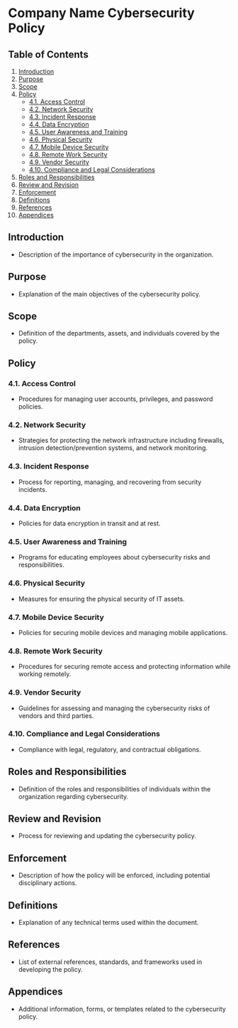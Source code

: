 # Company Name Cybersecurity Policy

## Table of Contents
1. [Introduction](#introduction)
2. [Purpose](#purpose)
3. [Scope](#scope)
4. [Policy](#policy)
   - [4.1. Access Control](#41-access-control)
   - [4.2. Network Security](#42-network-security)
   - [4.3. Incident Response](#43-incident-response)
   - [4.4. Data Encryption](#44-data-encryption)
   - [4.5. User Awareness and Training](#45-user-awareness-and-training)
   - [4.6. Physical Security](#46-physical-security)
   - [4.7. Mobile Device Security](#47-mobile-device-security)
   - [4.8. Remote Work Security](#48-remote-work-security)
   - [4.9. Vendor Security](#49-vendor-security)
   - [4.10. Compliance and Legal Considerations](#410-compliance-and-legal-considerations)
5. [Roles and Responsibilities](#roles-and-responsibilities)
6. [Review and Revision](#review-and-revision)
7. [Enforcement](#enforcement)
8. [Definitions](#definitions)
9. [References](#references)
10. [Appendices](#appendices)

## Introduction
- Description of the importance of cybersecurity in the organization.

## Purpose
- Explanation of the main objectives of the cybersecurity policy.

## Scope
- Definition of the departments, assets, and individuals covered by the policy.

## Policy

### 4.1. Access Control
- Procedures for managing user accounts, privileges, and password policies.

### 4.2. Network Security
- Strategies for protecting the network infrastructure including firewalls, intrusion detection/prevention systems, and network monitoring.

### 4.3. Incident Response
- Process for reporting, managing, and recovering from security incidents.

### 4.4. Data Encryption
- Policies for data encryption in transit and at rest.

### 4.5. User Awareness and Training
- Programs for educating employees about cybersecurity risks and responsibilities.

### 4.6. Physical Security
- Measures for ensuring the physical security of IT assets.

### 4.7. Mobile Device Security
- Policies for securing mobile devices and managing mobile applications.

### 4.8. Remote Work Security
- Procedures for securing remote access and protecting information while working remotely.

### 4.9. Vendor Security
- Guidelines for assessing and managing the cybersecurity risks of vendors and third parties.

### 4.10. Compliance and Legal Considerations
- Compliance with legal, regulatory, and contractual obligations.

## Roles and Responsibilities
- Definition of the roles and responsibilities of individuals within the organization regarding cybersecurity.

## Review and Revision
- Process for reviewing and updating the cybersecurity policy.

## Enforcement
- Description of how the policy will be enforced, including potential disciplinary actions.

## Definitions
- Explanation of any technical terms used within the document.

## References
- List of external references, standards, and frameworks used in developing the policy.

## Appendices
- Additional information, forms, or templates related to the cybersecurity policy.

